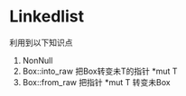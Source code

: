 
# Linkedlist
利用到以下知识点
1. NonNull
2. Box::into_raw 把Box<T>转变未T的指针 *mut T
3. Box::from_raw 把指针 *mut T 转变未Box<T>